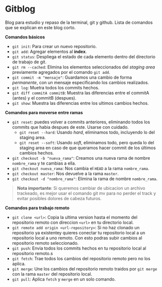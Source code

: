 # Gitblog
Blog para estudio y repaso de la terminal, git y github.
Lista de comandos que se explican en este blog corto.

**Comandos básicos**
- `git init`: Para crear un nuevo repositorio.
- `git add`: Agregar elementos al **index**.
- `git status`: Despliega el estado de cada elemento dentro del directorio de trabajo de git. 
- `git rm --cached`: Elimina los elementos seleccionados del *staging area* previamente agregados por el comando `git add`.
- `git commit -m "mensaje"`: Guardamos una cambio de forma *permanente*, con un mensaje especificando los cambios realizados.
- `git log`: Muetra todos los commits hechos.
- `git diff commitA commitB`: Muestra las diferencias entre el commitA (antes) y el commitB (despues).
- `git show`: Muestra las diferencias entre los ultimos cambios hechos.

**Comandos para moverse entre ramas**
- `git reset`: puedes volver a commits anteriores, eliminando todos los commits que habia despues de este. Usarse con cuidado.
    - `git reset --hard`: Usando *hard*, eliminamos todo, incluyendo lo del staging area.
    - `git reset --soft`: Usando *soft*, eliminamos todo, pero queda lo del staging area en caso de que queramos hacer commit de los últimos cambios hechos.
- `git checkout -b "nueva_rama"`: Creamos una nueva rama de nombre `nombre_rama` y te cambias a ella.
- `git checkout nueva_rama`: Nos cambia el `HEAD` a la rama `nombre_rama`.
- `git checkout master`: Nos devuelve a la rama `master`.
- `git checkout -d "nombre_rama"`: Elimina la rama de nombre `nombre_rama`.

> **Nota importante**: Si queremos cambiar de ubicacion un archivo trackeado, es mejor usar el comando git mv para no perder el track y
> evitar posibles dolores de cabeza futuros.

**Comandos para trabajo remoto**
- `git clone <url>`: Copia la ultima version hasta el momento del repositorio remoto con direccion `<url>` en tu directorio local.
- `git remote add origin <url-repository>`: Si no haz clonado un repositorio ya existentey quieres conectar tu repositorio local a un repositorio local a uno remoto. Con esto podras subir cambios al repositorio remoto seleccionado.   
- `git push`: Envia todos los commits hechos en tu repositorio local al repositorio remoto.s
- `git fetch`: Trae todos los cambios del repositorio remoto pero no los aplica. 
- `git merge`: Une los cambios del repositorio remoto traidos por `git merge` con la rama `master` del repositorio local.
- `git pull`: Aplica `fetch` y `merge` en un solo comando.
